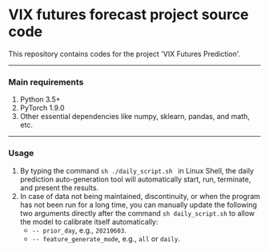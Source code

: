 # VIX futures forecast project source code

This repository contains codes for the project 'VIX Futures Prediction'. 


---
### Main requirements
1. Python 3.5+
2. PyTorch 1.9.0
3. Other essential dependencies like numpy, sklearn, pandas, and math, etc.


---
### Usage
1. By typing the command ```sh ./daily_script.sh ``` in Linux Shell, the daily prediction auto-generation tool will automatically start, run, terminate, and present the results.
2. In case of data not being maintained, discontinuity, or when the program has not been run for a long time, you can manually update the following two arguments directly after the command  ```sh daily_script.sh``` to allow the model to calibrate itself automatically:
     - ```-- prior_day```, e.g., ```20210603```.
     - ```-- feature_generate_mode```, e.g., ```all``` or ```daily```.








